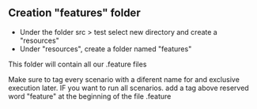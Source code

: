 Creation  "features" folder
-

- Under the folder src > test select new directory and create a "resources"
- Under "resources", create a folder named "features"

This folder will contain all our .feature files


Make sure to tag every scenario with a diferent name for and exclusive execution later.
IF you want to run all scenarios. add a tag above reserved word "feature" at the beginning of the file .feature